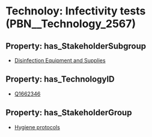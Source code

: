 # Technoloy: __Infectivity tests__ (PBN__Technology_2567)

## Property: has_StakeholderSubgroup

* [Disinfection Equipment and Supplies](PBN__TechSubgroup_87)

## Property: has_TechnologyID

* [Q1662346](Q1662346)

## Property: has_StakeholderGroup

* [Hygiene protocols](PBN__TechGroup_9)

